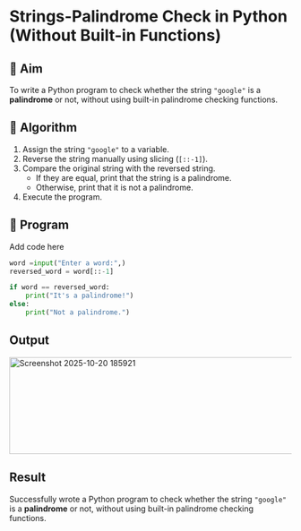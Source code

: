 # Strings-Palindrome Check in Python (Without Built-in Functions)

## 🎯 Aim
To write a Python program to check whether the string `"google"` is a **palindrome** or not, without using built-in palindrome checking functions.

## 🧠 Algorithm
1. Assign the string `"google"` to a variable.
2. Reverse the string manually using slicing (`[::-1]`).
3. Compare the original string with the reversed string.
   - If they are equal, print that the string is a palindrome.
   - Otherwise, print that it is not a palindrome.
4. Execute the program.

## 🧾 Program

Add code here
```py
word =input("Enter a word:",)
reversed_word = word[::-1]

if word == reversed_word:
    print("It's a palindrome!")
else:
    print("Not a palindrome.")
```

## Output
<img width="940" height="173" alt="Screenshot 2025-10-20 185921" src="https://github.com/user-attachments/assets/dd72355e-ff98-4549-b014-d985ac8f31a4" />

## Result
Successfully wrote a Python program to check whether the string `"google"` is a **palindrome** or not, without using built-in palindrome checking functions.
 
